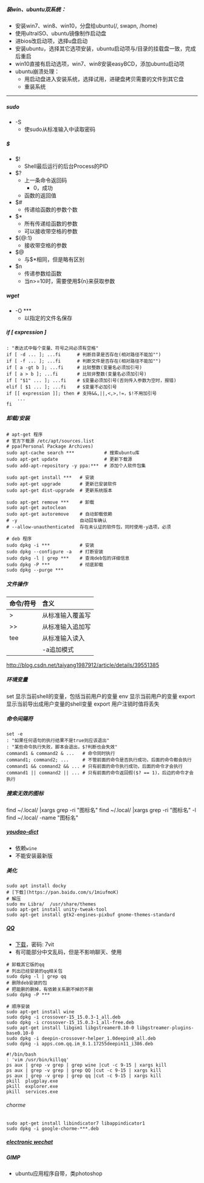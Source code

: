 ##### 装win、ubuntu双系统：
- 安装win7、win8、win10，分盘给ubuntu(/, swapn, /home)
- 使用ultraISO、ubuntu镜像制作启动盘
- 进bios改启动项，选择u盘启动
- 安装ubuntu，选择其它选项安装，ubuntu启动项与/目录的挂载盘一致，完成后重启
- win10直接有启动选项，win7、win8安装easyBCD，添加ubuntu启动项
- ubuntu崩溃处理：
    + 用启动盘进入安装系统，选择试用，进硬盘拷贝需要的文件到其它盘
    + 重装系统

---
##### sudo
- -S
    + 使sudo从标准输入中读取密码

##### $
- $!
    + Shell最后运行的后台Process的PID
- $?
    + 上一条命令返回码
        * 0，成功
    + 函数的返回值
- $#
    + 传递给函数的参数个数
- $*
    + 所有传递给函数的参数
    + 可以接收带空格的参数
- ${@:1}
    + 接收带空格的参数
- $@
    + 与$*相同，但是略有区别
- $n
    + 传递参数给函数
    + 当n>=10时，需要使用${n}来获取参数

##### wget
- -O ***
    + 以指定的文件名保存

##### if [ expression ]
```shell
: "表达式中每个变量、符号之间必须有空格"
if [ -d ... ]; ...fi      # 判断目录是否存在(相对路径不能加"")
if [ -f ... ]; ...fi      # 判断文件是否存在(相对路径不能加"")
if [ a -gt b ]; ...fi     # 比较整数(变量名必须加引号)
if [ a > b ]; ...fi       # 比较非整数(变量名必须加引号)
if [ "$1" ... ]; ...fi    # $变量必须加引号(否则传入参数为空时，报错)
elif [ $1 ... ]; ...fi    # $变量不必加引号
if [[ expression ]]; then # 支持&&,||,<,>,!=，$!不用加引号
    ...
fi
```

##### 卸载/安装
```shell
# apt-get 程序
# 官方下载源 /etc/apt/sources.list
# ppa(Personal Package Archives)
sudo apt-cache search ***           # 搜索ubuntu库
sudo apt-get update                 # 更新下载源
sudo add-apt-repository -y ppa:***  # 添加个人软件包集

sudo apt-get install ***   # 安装
sudo apt-get upgrade       # 更新已安装软件
sudo apt-get dist-upgrade  # 更新系统版本

sudo apt-get remove ***    # 卸载
sudo apt-get autoclean
sudo apt-get autoremove    # 自动卸载依赖
# -y                       自动回车确认
# --allow-unauthenticated  存在未认证的软件包，同时使用-y选项，必须

# deb 程序
sudo dpkg -i ***           # 安装
sudo dpkg --configure -a   # 打断安装
sudo dpkg -l | grep ***    # 查询deb包的详细信息
sudo dpkg -P ***           # 彻底卸载
sudo dpkg --purge ***
```

##### 文件操作

|命令/符号|含义      |
|:----|:-------|
|>    |从标准输入覆盖写|
|>>   |从标准输入追加写|
|tee  |从标准输入读入 |
|     |-a追加模式  |


http://blog.csdn.net/taiyang1987912/article/details/39551385

##### 环境变量
set 显示当前shell的变量，包括当前用户的变量
env 显示当前用户的变量
export 显示当前导出成用户变量的shell变量
export 用户注销时值将丢失


##### 命令间隔符
```shell
set -e
: "如果任何语句的执行结果不是true则应该退出"
: "某些命令执行失败，脚本会退出，$?判断也会失效"
command1 & command2 & ...   # 命令同时执行
command1; command2; ...     # 不管前面的命令是否执行成功，后面的命令都会执行
command1 && command2 && ... # 只有前面的命令执行成功，后面的命令才会执行
command1 || command2 || ... # 只有前面的命令返回假($? == 1)，后边的命令才会执行
```

##### 搜索无效的图标
find ~/.local/ |xargs grep -ri "图标名"
find ~/.local/ |xargs grep -ri "图标名" -l
find ~/.local/ -name "图标名"


##### [youdao-dict](http://codown.youdao.com/cidian/linux/youdao-dict_1.0.2~ubuntu_amd64.deb)
- 依赖`wine`
- 不能安装最新版

##### 美化
```shell
sudo apt install docky
# [下载](https://pan.baidu.com/s/1miufmoK)
# 解压
sudo mv Libra/  /usr/share/themes
sudo apt-get install unity-tweak-tool
sudo apt-get install gtk2-engines-pixbuf gnome-themes-standard
```

##### [QQ](http://blog.csdn.net/ysy950803/article/details/52958538)
- [下载](https://pan.baidu.com/s/1kV0u7Nh)，密码: 7vit
- 有可能部分中文乱码，但是不影响聊天、使用

```shell
# 卸载其它版的qq
# 列出已经安装的qq相关包
sudo dpkg -l | grep qq
# 删除deb安装的包
# 把能删的删掉，有依赖关系删不掉的不删
sudo dpkg -P ***

# 顺序安装
sudo apt-get install wine
sudo dpkg -i crossover-15_15.0.3-1_all.deb
sudo dpkg -i crossover-15_15.0.3-1_all-free.deb
sudo apt-get install libgsm1 libgstreamer0.10-0 libgstreamer-plugins-base0.10-0
sudo dpkg -i deepin-crossover-helper_1.0deepin0_all.deb
sudo dpkg -i apps.com.qq.im_8.1.17255deepin11_i386.deb
```

```shell
#!/bin/bash
: 'vim /usr/bin/killqq'
ps aux | grep -v grep | grep wine |cut -c 9-15 | xargs kill
ps aux | grep -v grep | grep QQ |cut -c 9-15 | xargs kill
ps aux | grep -v grep | grep qq |cut -c 9-15 | xargs kill
pkill  plugplay.exe  
pkill  explorer.exe  
pkill  services.exe  
```

###### chorme
```shell
sudo apt-get install libindicator7 libappindicator1
sudo dpkg -i google-chorme-***.deb
```

##### [electronic wechat](http://github.com/geeeeeeeeek/electronic-wechat)
##### GIMP
- ubuntu应用程序自带，类photoshop